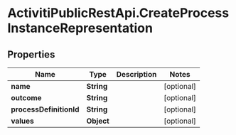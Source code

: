 # ActivitiPublicRestApi.CreateProcessInstanceRepresentation

## Properties
Name | Type | Description | Notes
------------ | ------------- | ------------- | -------------
**name** | **String** |  | [optional] 
**outcome** | **String** |  | [optional] 
**processDefinitionId** | **String** |  | [optional] 
**values** | **Object** |  | [optional] 


